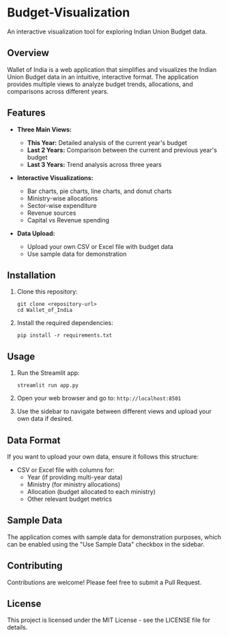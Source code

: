 # Budget-Visualization

An interactive visualization tool for exploring Indian Union Budget data.

## Overview

Wallet of India is a web application that simplifies and visualizes the Indian Union Budget data in an intuitive, interactive format. The application provides multiple views to analyze budget trends, allocations, and comparisons across different years.

## Features

- **Three Main Views:**
  - **This Year:** Detailed analysis of the current year's budget
  - **Last 2 Years:** Comparison between the current and previous year's budget
  - **Last 3 Years:** Trend analysis across three years

- **Interactive Visualizations:**
  - Bar charts, pie charts, line charts, and donut charts
  - Ministry-wise allocations
  - Sector-wise expenditure
  - Revenue sources
  - Capital vs Revenue spending

- **Data Upload:**
  - Upload your own CSV or Excel file with budget data
  - Use sample data for demonstration

## Installation

1. Clone this repository:
   ```
   git clone <repository-url>
   cd Wallet_of_India
   ```

2. Install the required dependencies:
   ```
   pip install -r requirements.txt
   ```

## Usage

1. Run the Streamlit app:
   ```
   streamlit run app.py
   ```

2. Open your web browser and go to: `http://localhost:8501`

3. Use the sidebar to navigate between different views and upload your own data if desired.

## Data Format

If you want to upload your own data, ensure it follows this structure:

- CSV or Excel file with columns for:
  - Year (if providing multi-year data)
  - Ministry (for ministry allocations)
  - Allocation (budget allocated to each ministry)
  - Other relevant budget metrics

## Sample Data

The application comes with sample data for demonstration purposes, which can be enabled using the "Use Sample Data" checkbox in the sidebar.

## Contributing

Contributions are welcome! Please feel free to submit a Pull Request.

## License

This project is licensed under the MIT License - see the LICENSE file for details. 
